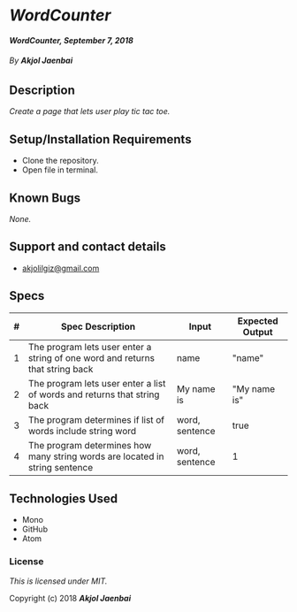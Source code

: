 # _WordCounter_

#### _WordCounter, September 7, 2018_

###### By _**Akjol Jaenbai**_

## Description

_Create a page that lets user play tic tac toe._

## Setup/Installation Requirements

* Clone the repository.
* Open file in terminal.

## Known Bugs

_None._

## Support and contact details
* akjolilgiz@gmail.com

## Specs
|#|Spec Description|Input|Expected Output|
|-------|-------|------|------|
|1|The program lets user enter a string of one word and returns that string back |name|"name"|
|2|The program lets user enter a list of words and returns that string back|My name is |"My name is"|
|3|The program determines if list of words include string word|word, sentence|true
|4|The program determines how many string words are located in string sentence|word, sentence|1




## Technologies Used

* Mono
* GitHub
* Atom

### License

*This is licensed under MIT.*

Copyright (c) 2018 **_Akjol Jaenbai_**
